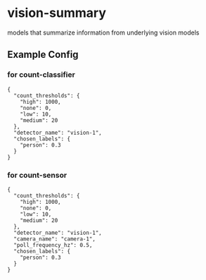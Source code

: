 # vision-summary
models that summarize information from underlying vision models 

## Example Config

### for count-classifier
```
{
  "count_thresholds": {
    "high": 1000,
    "none": 0,
    "low": 10,
    "medium": 20
  },
  "detector_name": "vision-1",
  "chosen_labels": {
    "person": 0.3
  }
}
```

### for count-sensor
```
{
  "count_thresholds": {
    "high": 1000,
    "none": 0,
    "low": 10,
    "medium": 20
  },
  "detector_name": "vision-1",
  "camera_name": "camera-1",
  "poll_frequency_hz": 0.5,
  "chosen_labels": {
    "person": 0.3
  }
}
```
